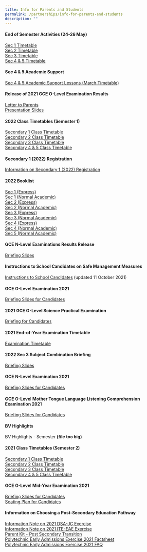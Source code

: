 ```yaml
---
title: Info for Parents and Students
permalink: /partnerships/info-for-parents-and-students
description: ""
---
```

#### End of Semester Activities (24-26 May)

[Sec 1 Timetable](/files/2022%20EOS%20Sec%201%20Class%20Timetables.pdf) <br>
[Sec 2 Timetable](/files/2022%20EOS%20Sec%202%20Class%20Timetables.pdf) <br>
[Sec 3 Timetable](/files/2022%20EOS%20Sec%203%20Class%20Timetables.pdf) <br>
[Sec 4 & 5 Timetable](/files/2022%20EOS%20Sec%204E4N5N%20Class%20Timetables.pdf) 


#### Sec 4 & 5 Academic Support

[Sec 4 & 5 Academic Support Lessons (March Timetable)](/files/2022%20S45%20ACAD%20SUPPORT%20LESSONS%20MAR.pdf)


#### Release of 2021 GCE O-Level Examination Results

[Letter to Parents](/files/Letter%20to%20Parents%20on%20Release%20of%202021%20GCE%20O-Level%20Examination%20Results.pdf) <br>
[Presentation Slides](/files/Release%20of%202021%20GCE%20O-Level%20Exam%20Results.pdf)

#### 2022 Class Timetables (Semester 1)

[Secondary 1 Class Timetable](/files/2022%20Sec%201%20Class%20Timetables%20Sem%201.pdf) <br>
[Secondary 2 Class Timetable](/files/2022%20Sec%202%20Class%20Timetables%20Sem%201.pdf) <br>
[Secondary 3 Class Timetable](/files/2022%20Sec%203%20Class%20Timetables%20Sem%201.pdf) <br>
[Secondary 4 & 5 Class Timetable](/files/2022%20Sec%204%20and%205%20Class%20Timetables%20Sem%201.pdf)


#### Secondary 1 (2022) Registration

[Information on Secondary 1 (2022) Registration](/others/sec-1-e-registration) 


#### 2022 Booklist


[Sec 1 (Express)](/files/S1%20Exp.pdf) <br>
[Sec 1 (Normal Academic)](/files/S1%20NA.pdf) <br>
[Sec 2 (Express)](/files/S2%20EXP.pdf) <br>
[Sec 2 (Normal Academic)](/files/S2%20NA.pdf) <br>
[Sec 3 (Express)](/files/S3%20EXP.pdf) <br>
[Sec 3 (Normal Academic)](/files/S3%20NA.pdf) <br>
[Sec 4 (Express)](/files/S4%20EXP.pdf) <br>
[Sec 4 (Normal Academic)](/files/S4%20NA.pdf) <br>
[Sec 5 (Normal Academic)](/files/S5%20NA.pdf) 


#### GCE N-Level Examinations Results Release

[Briefing Slides](/files/2021%20GCE%20N%20Level%20Exams%20Results%20for%20NA%20Dec%202021.pdf)


#### Instructions to School Candidates on Safe Management Measures 

[Instructions to School Candidates](/files/2021%20GCE%20-%20Instructions%20to%20Sch%20Candidates_11%20October%202021.pdf) (updated 11 October 2021)


#### GCE O-Level Examination 2021

[Briefing Slides for Candidates](/files/GCE%20O%20Examinations%20Briefing%202021.pdf)


#### 2021 GCE O-Level Science Practical Examination

[Briefing for Candidates](/files/BRIEFING%20FOR%20CANDIDATES_O%20Level%20Science%20Practical.pdf)


#### 2021 End-of-Year Examination Timetable

[Examination Timetable](/files/2021%20EYE%20Timetable%20Final.pdf)


#### 2022 Sec 3 Subject Combination Briefing

[Briefing Slides](/files/2022%20Sec%203%20Subject%20Combination%20Briefing.pdf)


#### GCE N-Level Examination 2021

[Briefing Slides for Candidates](/files/GCE%20N%20Level%20Briefing%20to%20Students.pdf)

#### GCE O-Level Mother Tongue Language Listening Comprehension Examination 2021

[Briefing Slides for Candidates](/files/BRIEFING%20FOR%20CANDIDATES-MT-LC-2021.pdf)


#### BV Highlights

BV Highlights - Semester **(file too big)**


#### 2021 Class Timetables (Semester 2)

[Secondary 1 Class Timetable](/files/2021%20Sec%201%20Class%20Timetable_Sem2.pdf) <br>
[Secondary 2 Class Timetable](/files/2021%20Sec%202%20Class%20Timetable_Sem2.pdf) <br>
[Secondary 3 Class Timetable](/files/2021%20Sec%203%20Class%20Timetable_Sem2.pdf) <br>
[Secondary 4 & 5 Class Timetable](/files/2021%20Sec%204%20and%205%20Class%20Timetable_Sem2.pdf)


#### GCE O-Level Mid-Year Examination 2021

[Briefing Slides for Candidates](/files/GCE%20O%20Level%20Mid-Year%20Examinations%202021%20Briefing%20Slides.pdf) <br>
[Seating Plan for Candidates](/files/Seating%20Plan.pdf)


#### Information on Choosing a Post-Secondary Education Pathway 

[Information Note on 2021 DSA-JC Exercise](/files/Information%20Note%20on%202021%20DSA-JC%20Exercise.pdf) <br>
[Information Note on 2021 ITE-EAE Exercise](/files/Information%20Note%20on%202021%20ITE-EAE%20Exercise.pdf) <br>
[Parent Kit - Post Secondary Transition](/files/Parent%20Kit_Post-Secondary%20Transition.pdf) <br>
[Polytechnic Early Admissions Exercise 2021 Factsheet](/files/AY2022%20Poly%20EAE%20Factsheet.pdf) <br>
[Polytechnic Early Admissions Exercise 2021 FAQ](/files/AY2022%20Poly%20EAE%20for%20O-Level%20FAQs%20Schools.pdf)